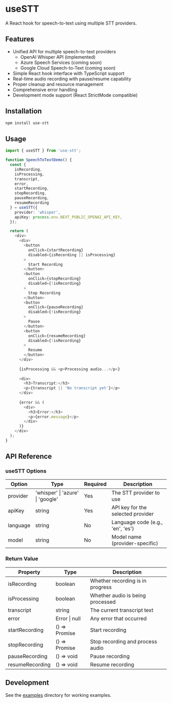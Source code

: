 # useSTT

A React hook for speech-to-text using multiple STT providers.

## Features

- Unified API for multiple speech-to-text providers
  - OpenAI Whisper API (implemented)
  - Azure Speech Services (coming soon)
  - Google Cloud Speech-to-Text (coming soon)
- Simple React hook interface with TypeScript support
- Real-time audio recording with pause/resume capability
- Proper cleanup and resource management
- Comprehensive error handling
- Development mode support (React StrictMode compatible)

## Installation

```bash
npm install use-stt
```

## Usage

```typescript
import { useSTT } from 'use-stt';

function SpeechToTextDemo() {
  const { 
    isRecording, 
    isProcessing,
    transcript, 
    error,
    startRecording,
    stopRecording,
    pauseRecording,
    resumeRecording
  } = useSTT({
    provider: 'whisper',
    apiKey: process.env.NEXT_PUBLIC_OPENAI_API_KEY,
  });

  return (
    <div>
      <div>
        <button 
          onClick={startRecording} 
          disabled={isRecording || isProcessing}
        >
          Start Recording
        </button>
        <button 
          onClick={stopRecording} 
          disabled={!isRecording}
        >
          Stop Recording
        </button>
        <button 
          onClick={pauseRecording} 
          disabled={!isRecording}
        >
          Pause
        </button>
        <button 
          onClick={resumeRecording} 
          disabled={!isRecording}
        >
          Resume
        </button>
      </div>
      
      {isProcessing && <p>Processing audio...</p>}
      
      <div>
        <h3>Transcript:</h3>
        <p>{transcript || 'No transcript yet'}</p>
      </div>
      
      {error && (
        <div>
          <h3>Error:</h3>
          <p>{error.message}</p>
        </div>
      )}
    </div>
  );
}
```

## API Reference

### useSTT Options

| Option | Type | Required | Description |
|--------|------|----------|-------------|
| provider | 'whisper' \| 'azure' \| 'google' | Yes | The STT provider to use |
| apiKey | string | Yes | API key for the selected provider |
| language | string | No | Language code (e.g., 'en', 'es') |
| model | string | No | Model name (provider-specific) |

### Return Value

| Property | Type | Description |
|----------|------|-------------|
| isRecording | boolean | Whether recording is in progress |
| isProcessing | boolean | Whether audio is being processed |
| transcript | string | The current transcript text |
| error | Error \| null | Any error that occurred |
| startRecording | () => Promise<void> | Start recording |
| stopRecording | () => Promise<void> | Stop recording and process audio |
| pauseRecording | () => void | Pause recording |
| resumeRecording | () => void | Resume recording |

## Development

See the [examples](./examples) directory for working examples.